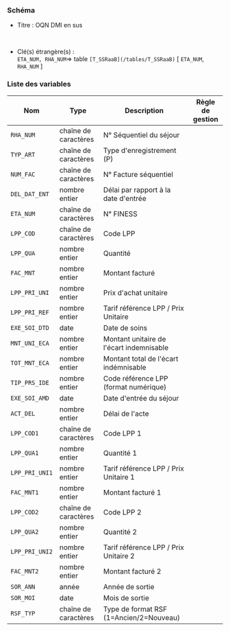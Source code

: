 ### Schéma


- Titre : OQN DMI en sus
<br />



- Clé(s) étrangère(s) : <br />
`ETA_NUM, RHA_NUM`=> table `[T_SSRaaB](/tables/T_SSRaaB)` [ `ETA_NUM`, `RHA_NUM` ]<br />

 
### Liste des variables

Nom | Type | Description | Règle de gestion
-|-|-|-
`RHA_NUM`| chaîne de caractères |N° Séquentiel du séjour||
`TYP_ART`| chaîne de caractères |Type d'enregistrement (P)||
`NUM_FAC`| chaîne de caractères |N° Facture séquentiel||
`DEL_DAT_ENT`| nombre entier |Délai par rapport à la date d'entrée||
`ETA_NUM`| chaîne de caractères |N° FINESS||
`LPP_COD`| chaîne de caractères |Code LPP ||
`LPP_QUA`| nombre entier |Quantité ||
`FAC_MNT`| nombre entier |Montant facturé ||
`LPP_PRI_UNI`| nombre entier |Prix d'achat unitaire||
`LPP_PRI_REF`| nombre entier |Tarif référence LPP / Prix Unitaire ||
`EXE_SOI_DTD`| date |Date de soins||
`MNT_UNI_ECA`| nombre entier |Montant unitaire de l'écart indemnisable||
`TOT_MNT_ECA`| nombre entier |Montant total de l'écart indémnisable||
`TIP_PRS_IDE`| nombre entier |Code référence LPP (format numérique)||
`EXE_SOI_AMD`| date |Date d'entrée du séjour||
`ACT_DEL`| nombre entier |Délai de l'acte||
`LPP_COD1`| chaîne de caractères |Code LPP 1||
`LPP_QUA1`| nombre entier |Quantité 1||
`LPP_PRI_UNI1`| nombre entier |Tarif référence LPP / Prix Unitaire 1||
`FAC_MNT1`| nombre entier |Montant facturé 1||
`LPP_COD2`| chaîne de caractères |Code LPP 2||
`LPP_QUA2`| nombre entier |Quantité 2||
`LPP_PRI_UNI2`| nombre entier |Tarif référence LPP / Prix Unitaire 2||
`FAC_MNT2`| nombre entier |Montant facturé 2||
`SOR_ANN`| année |Année de sortie||
`SOR_MOI`| date |Mois de sortie||
`RSF_TYP`| chaîne de caractères |Type de format RSF (1=Ancien/2=Nouveau)||